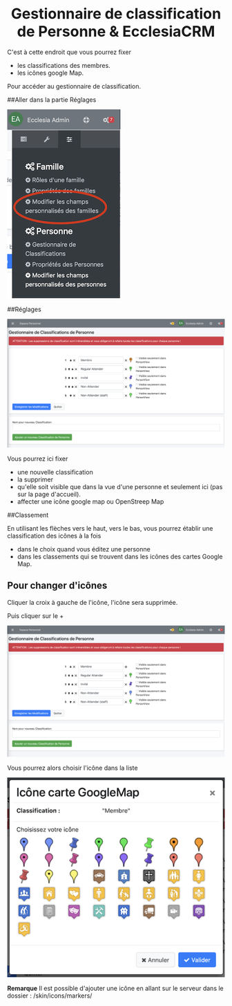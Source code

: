 # <center><big>Gestionnaire de classification de Personne & Ecclesia**CRM** </big></center>

C'est à cette endroit que vous pourrez fixer 
- les classifications des membres.
- les icônes google Map.

Pour accéder au gestionnaire de classification.

##Aller dans la partie Réglages

![Screenshot](../../../../img/person/admin/personCustomize.png)

##Réglages

![Screenshot](../../../../img/person/admin/settings/personClassifications.png)

Vous pourrez ici fixer 

- une nouvelle classification
- la supprimer
- qu'elle soit visible que dans la vue d'une personne et seulement ici (pas sur la page d'accueil).
- affecter une icône google map ou OpenStreep Map

##Classement

En utilisant les flèches vers le haut, vers le bas, vous pourrez établir une classification des icônes à la fois 

- dans le choix quand vous éditez une personne
- dans les classements qui se trouvent dans les icônes des cartes Google Map.


## Pour changer d'icônes

Cliquer la croix à gauche de l'icône, l'icône sera supprimée.

Puis cliquer sur le + 

![Screenshot](../../../../img/person/admin/settings/addPersonclassification.png)

Vous pourrez alors choisir l'icône dans la liste 

![Screenshot](../../../../img/person/admin/settings/choosePersonClassification.png)

**Remarque** Il est possible d'ajouter une icône en allant sur le serveur dans le dossier : /skin/icons/markers/
